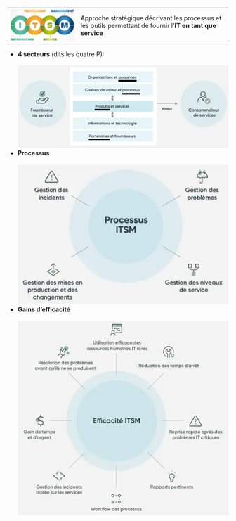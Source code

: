 <table>
	<tr>
		<td><img src="../images/itsm.png" width="350"/></td>
		<td>Approche stratégique décrivant les processus et les outils permettant de fournir l'<b>IT en tant que service</b></td>
	</tr>
</table>
<ul>
	<li><b>4 secteurs</b> (dits les quatre P):</li>
		<br>
		<img src="../images/itsm-value.png"/>
	<br>
	<li><b>Processus</b></li>
		<br>
		<img src="../images/itsm-processes.png"/>
	<br>
	<li><b>Gains d’efficacité</b></li>
		<br>
		<img src="../images/itsm-efficiencies.png"/>	
</ul>

